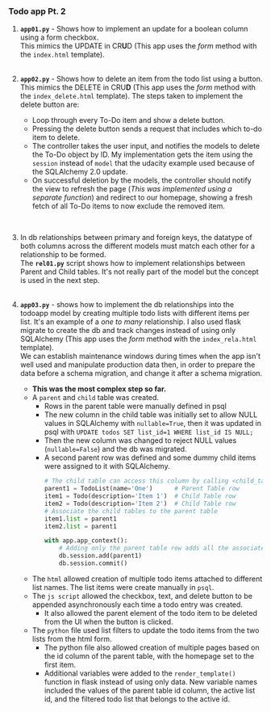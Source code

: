 ### Todo app Pt. 2
1. **`app01.py`** - Shows how to implement an update for a boolean column using a form checkbox. <br>
This mimics the UPDATE in CR**U**D (This app uses the *form* method with the `index.html` template). <br><br>

2. **`app02.py`** - Shows how to delete an item from the todo list using a button. <br>
This mimics the DELETE in CRU**D** (This app uses the *form* method with the `index_delete.html` template).
The steps taken to implement the delete button are:
    - Loop through every To-Do item and show a delete button.
    - Pressing the delete button sends a request that includes which to-do item to delete.
    - The controller takes the user input, and notifies the models to delete the To-Do object by ID. My implementation gets the item using the `session` instead of `model` that the udacity example used because of the SQLAlchemy 2.0 update.
    - On successful deletion by the models, the controller should notify the view to refresh the page (*This was implemented using a separate function*) and redirect to our homepage, showing a fresh fetch of all To-Do items to now exclude the removed item.
<br>

3. In db relationships between primary and foreign keys, the datatype of both columns across the different models must match each other for a relationship to be formed. <br>
The **`rel01.py`** script shows how to implement relationships between Parent and Child tables. It's not really part of the model but the concept is used in the next step.<br><br>

4. **`app03.py`** - shows how to implement the db relationships into the todoapp model by creating multiple todo lists with different items per list. It's an example of a *one to many* relationship. I also used flask migrate to create the db and track changes instead of using only SQLAlchemy (This app uses the *form* method with the `index_rela.html` template). <br>
We can establish maintenance windows during times when the app isn't well used and manipulate production data then, in order to prepare the data before a schema migration, and change it after a schema migration.
    - **This was the most complex step so far.**
    - A `parent` and `child` table was created.
        - Rows in the parent table were manually defined in psql
        - The new column in the child table was initially set to allow NULL values in SQLAlchemy with `nullable=True`, then it was updated in psql with `UPDATE todos SET list_id=1 WHERE list_id IS NULL;`
        - Then the new column was changed to reject NULL values (`nullable=False`) and the db was migrated.
        - A second parent row was defined and some dummy child items were assigned to it with SQLAlchemy.
            ```python
            # The child table can access this column by calling <child_table>.<back_ref>.
            parent1 = TodoList(name='One')      # Parent Table row
            item1 = Todo(description='Item 1')  # Child Table row
            item2 = Todo(description='Item 2')  # Child Table row
            # Associate the child tables to the parent table
            item1.list = parent1
            item2.list = parent1

            with app.app_context():
                # Adding only the parent table row adds all the associate child table rows 
                db.session.add(parent1)
                db.session.commit()
            ```
    - The `html` allowed creation of multiple todo items attached to different list names. The list items were create manually in `psql`.
    - The `js script` allowed the checkbox, text, and delete button to be appended asynchronously each time a todo entry was created.
        - It also allowed the parent element of the todo item to be deleted from the UI when the button is clicked.
    - The `python` file used list filters to update the todo items from the two lists from the html form.
        - The python file also allowed creation of multiple pages based on the id column of the parent table, with the homepage set to the first item.
        - Additional variables were added to the `render_template()` function in flask instead of using only data. New variable names included the values of the parent table id column, the active list id, and the filtered todo list that belongs to the active id.
